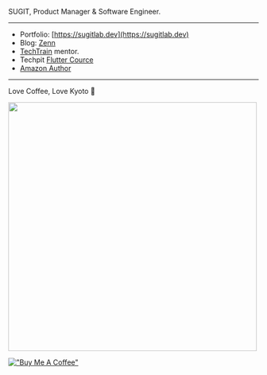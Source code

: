 SUGIT, Product Manager & Software Engineer.

---

- Portfolio: [https://sugitlab.dev](https://sugitlab.dev)
- Blog: [Zenn](https://sugitlab.dev/)
- [TechTrain](https://techtrain.dev/mentors/116) mentor.
- Techpit [Flutter Cource](https://www.techpit.jp/courses/238)
- [Amazon Author](https://www.amazon.co.jp/%E6%9D%89%E6%9C%AC-%E7%9C%9F%E4%BA%8C/e/B0BVLDNSQF/ref=dp_byline_cont_book_7)

---

Love Coffee, Love Kyoto 🥤

<img width="500px" src="https://user-images.githubusercontent.com/26006414/96456040-ef87ab80-1258-11eb-90f4-73320c9693ec.JPG" />

[!["Buy Me A Coffee"](https://www.buymeacoffee.com/assets/img/custom_images/orange_img.png)](https://www.buymeacoffee.com/sugitlab)
